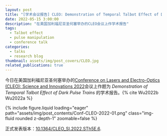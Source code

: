 ```yaml
---
layout: post
title: "[学术会议报告] CLEO: Demonstration of Temporal Talbot Effect of Dark Pulse Trains"
date: 2022-05-15 3:00:00
description: "在美国加利福尼亚圣何塞举办的CLEO会议上作学术报告"
tags:
  - Talbot effect
  - pulse manipulation
  - conference talk
categories:
  - talks
  - research blog
thumbnail: assets/img/post_covers/CLEO.jpg
related_publications: true
---
```


今日在美国加利福尼亚圣何塞举办的[Conference on Lasers and Electro-Optics (CLEO): Science and Innovations 2022](https://opg.optica.org/conference.cfm?meetingid=124&yr=2022)会议上作题为 _Demonstration of Temporal Talbot Effect of Dark Pulse Trains_ 的学术报告。{% cite Wu2022b Wu2022a %}

<div class="row mt-3">
    <div class="col-sm mt-3 mt-md-0">
        {% include figure.liquid loading="eager" path="assets/img/post_contents/Conf-CLEO-2022-01.png" class="img-fluid rounded z-depth-1" zoomable=false %}
    </div>
</div>

正式发表版本：[10.1364/CLEO_SI.2022.STh5E.6](https://doi.org/10.1364/CLEO_SI.2022.STh5E.6).
